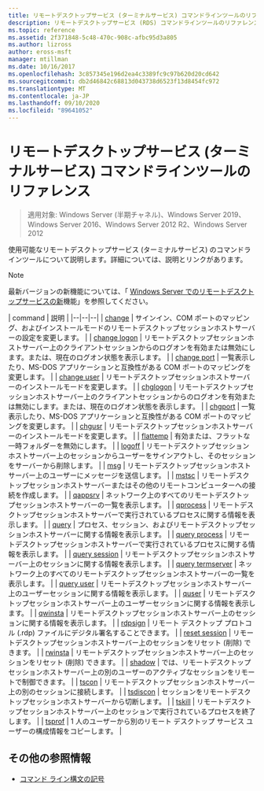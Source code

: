 ```yaml
---
title: リモートデスクトップサービス (ターミナルサービス) コマンドラインツールのリファレンス
description: リモートデスクトップサービス (RDS) コマンドラインツールのリファレンス記事です。
ms.topic: reference
ms.assetid: 2f371848-5c48-470c-908c-afbc95d3a805
ms.author: lizross
author: eross-msft
manager: mtillman
ms.date: 10/16/2017
ms.openlocfilehash: 3c857345e196d2ea4c3389fc9c97b620d20cd642
ms.sourcegitcommit: db2d46842c68813d043738d6523f13d8454fc972
ms.translationtype: MT
ms.contentlocale: ja-JP
ms.lasthandoff: 09/10/2020
ms.locfileid: "89641052"
---
```

# <a name="remote-desktop-services-terminal-services-command-line-tools-reference"></a>リモートデスクトップサービス (ターミナルサービス) コマンドラインツールのリファレンス

> 適用対象: Windows Server (半期チャネル)、Windows Server 2019、Windows Server 2016、Windows Server 2012 R2、Windows Server 2012

使用可能なリモートデスクトップサービス (ターミナルサービス) のコマンドラインツールについて説明します。詳細については、説明とリンクがあります。

> [!NOTE]
> 最新バージョンの新機能については、「 [Windows Server でのリモートデスクトップサービスの新](/previous-versions/windows/it-pro/windows-server-2012-r2-and-2012/dn283323(v=ws.11))機能」を参照してください。

| command | 説明 |
|--|--|--|
| [change](change.md) | サインイン、COM ポートのマッピング、およびインストールモードのリモートデスクトップセッションホストサーバーの設定を変更します。 |
| [change logon](change-logon.md) | リモートデスクトップセッションホストサーバー上のクライアントセッションからのログオンを有効または無効にします。または、現在のログオン状態を表示します。 |
| [change port](change-port.md) | 一覧表示したり、MS-DOS アプリケーションと互換性がある COM ポートのマッピングを変更します。 |
| [change user](change-user.md) | リモートデスクトップセッションホストサーバーのインストールモードを変更します。 |
| [chglogon](chglogon.md) | リモートデスクトップセッションホストサーバー上のクライアントセッションからのログオンを有効または無効にします。または、現在のログオン状態を表示します。 |
| [chgport](chgport.md) | 一覧表示したり、MS-DOS アプリケーションと互換性がある COM ポートのマッピングを変更します。 |
| [chgusr](chgusr.md) | リモートデスクトップセッションホストサーバーのインストールモードを変更します。 |
| [flattemp](flattemp.md) | 有効または、フラットな一時フォルダーを無効にします。 |
| [logoff](logoff.md) | リモートデスクトップセッションホストサーバー上のセッションからユーザーをサインアウトし、そのセッションをサーバーから削除します。 |
| [msg](msg.md) | リモートデスクトップセッションホストサーバー上のユーザーにメッセージを送信します。 |
| [mstsc](mstsc.md) | リモートデスクトップセッションホストサーバーまたはその他のリモートコンピューターへの接続を作成します。 |
| [qappsrv](qappsrv.md) | ネットワーク上のすべてのリモートデスクトップセッションホストサーバーの一覧を表示します。 |
| [qprocess](qprocess.md) | リモートデスクトップセッションホストサーバーで実行されているプロセスに関する情報を表示します。 |
| [query](query.md) | プロセス、セッション、およびリモートデスクトップセッションホストサーバーに関する情報を表示します。 |
| [query process](query-process.md) | リモートデスクトップセッションホストサーバーで実行されているプロセスに関する情報を表示します。 |
| [query session](query-session.md) | リモートデスクトップセッションホストサーバー上のセッションに関する情報を表示します。 |
| [query termserver](query-termserver.md) | ネットワーク上のすべてのリモートデスクトップセッションホストサーバーの一覧を表示します。 |
| [query user](query-user.md) | リモートデスクトップセッションホストサーバー上のユーザーセッションに関する情報を表示します。 |
| [quser](quser.md) | リモートデスクトップセッションホストサーバー上のユーザーセッションに関する情報を表示します。 |
| [qwinsta](qwinsta.md) | リモートデスクトップセッションホストサーバー上のセッションに関する情報を表示します。 |
| [rdpsign](rdpsign.md) | リモート デスクトップ プロトコル (.rdp) ファイルにデジタル署名することできます。 |
| [reset session](reset-session.md) | リモートデスクトップセッションホストサーバー上のセッションをリセット (削除) できます。 |
| [rwinsta](rwinsta.md) | リモートデスクトップセッションホストサーバー上のセッションをリセット (削除) できます。 |
| [shadow](shadow.md) | では、リモートデスクトップセッションホストサーバー上の別のユーザーのアクティブなセッションをリモートで制御できます。 |
| [tscon](tscon.md) | リモートデスクトップセッションホストサーバー上の別のセッションに接続します。 |
| [tsdiscon](tsdiscon.md) | セッションをリモートデスクトップセッションホストサーバーから切断します。 |
| [tskill](tskill.md) | リモートデスクトップセッションホストサーバー上のセッションで実行されているプロセスを終了します。 |
| [tsprof](tsprof.md) | 1 人のユーザーから別のリモート デスクトップ サービス ユーザーの構成情報をコピーします。 |

## <a name="additional-references"></a>その他の参照情報

- [コマンド ライン構文の記号](command-line-syntax-key.md)